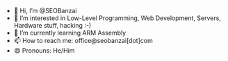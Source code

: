 - 👋 Hi, I’m @SEOBanzai
- 👀 I’m interested in Low-Level Programming, Web Development, Servers, Hardware stuff, hacking :-)
- 🌱 I’m currently learning ARM Assembly
- 📫 How to reach me: office@seobanzai[dot]com
- 😄 Pronouns: He/Him

<!---
SEOBanzai/SEOBanzai is a ✨ special ✨ repository because its `README.md` (this file) appears on your GitHub profile.
You can click the Preview link to take a look at your changes.
--->

